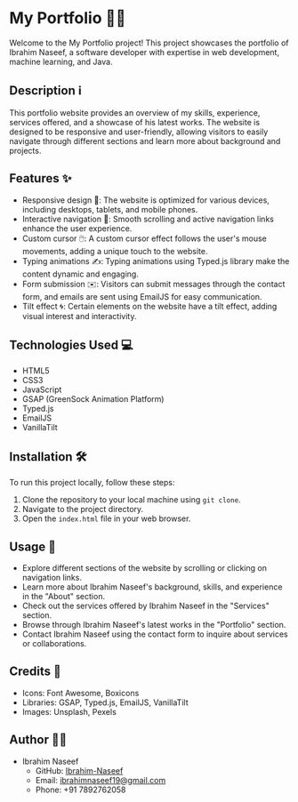 # My Portfolio 👨‍💻

Welcome to the My Portfolio project!
This project showcases the portfolio of Ibrahim Naseef, a software developer with expertise in web development, machine learning, and Java.

## Description ℹ️

This portfolio website provides an overview of my skills, experience, services offered, and a showcase of his latest works. The website is designed to be responsive and user-friendly, allowing visitors to easily navigate through different sections and learn more about  background and projects.

## Features ✨

- Responsive design 📱: The website is optimized for various devices, including desktops, tablets, and mobile phones.
- Interactive navigation 🚀: Smooth scrolling and active navigation links enhance the user experience.
- Custom cursor 🖱️: A custom cursor effect follows the user's mouse movements, adding a unique touch to the website.
- Typing animations ✍️: Typing animations using Typed.js library make the content dynamic and engaging.
- Form submission ✉️: Visitors can submit messages through the contact form, and emails are sent using EmailJS for easy communication.
- Tilt effect 🌀: Certain elements on the website have a tilt effect, adding visual interest and interactivity.

## Technologies Used 💻

- HTML5
- CSS3
- JavaScript
- GSAP (GreenSock Animation Platform)
- Typed.js
- EmailJS
- VanillaTilt

## Installation 🛠️

To run this project locally, follow these steps:

1. Clone the repository to your local machine using `git clone`.
2. Navigate to the project directory.
3. Open the `index.html` file in your web browser.

## Usage 🚀

- Explore different sections of the website by scrolling or clicking on navigation links.
- Learn more about Ibrahim Naseef's background, skills, and experience in the "About" section.
- Check out the services offered by Ibrahim Naseef in the "Services" section.
- Browse through Ibrahim Naseef's latest works in the "Portfolio" section.
- Contact Ibrahim Naseef using the contact form to inquire about services or collaborations.

## Credits 🙌

- Icons: Font Awesome, Boxicons
- Libraries: GSAP, Typed.js, EmailJS, VanillaTilt
- Images: Unsplash, Pexels



## Author 🧑‍💼
- Ibrahim Naseef
  - GitHub: [Ibrahim-Naseef](https://github.com/Ibrahim-Naseef)
  - Email: ibrahimnaseef19@gmail.com
  - Phone: +91 7892762058

